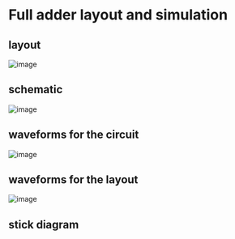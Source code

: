 # Full adder layout and simulation



## layout
![image](https://user-images.githubusercontent.com/108411357/218620915-e2edc94a-3aa8-4de9-afea-11d6543837be.png)



## schematic
![image](https://user-images.githubusercontent.com/108411357/218574403-53dcd11c-e94f-48d2-94cb-405dc3b72121.png)


## waveforms for the circuit
![image](https://user-images.githubusercontent.com/108411357/218621206-1d985965-b207-4264-8571-5f3aeaf649d3.png)



## waveforms for the layout
![image](https://user-images.githubusercontent.com/108411357/218620749-7882b409-cfdf-4663-926c-bde52b22273a.png)


## stick diagram

